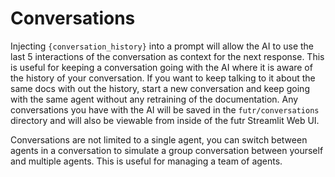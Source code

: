 # Conversations

Injecting `{conversation_history}` into a prompt will allow the AI to use the last 5 interactions of the conversation as context for the next response.  This is useful for keeping a conversation going with the AI where it is aware of the history of your conversation.  If you want to keep talking to it about the same docs with out the history, start a new conversation and keep going with the same agent without any retraining of the documentation. Any conversations you have with the AI will be saved in the `futr/conversations` directory and will also be viewable from inside of the futr Streamlit Web UI.

Conversations are not limited to a single agent, you can switch between agents in a conversation to simulate a group conversation between yourself and multiple agents. This is useful for managing a team of agents.